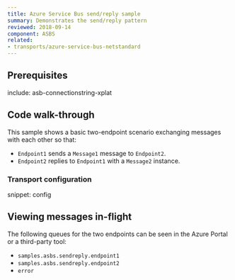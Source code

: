 ```yaml
---
title: Azure Service Bus send/reply sample
summary: Demonstrates the send/reply pattern
reviewed: 2018-09-14
component: ASBS
related:
- transports/azure-service-bus-netstandard
---
```



## Prerequisites

include: asb-connectionstring-xplat


## Code walk-through

This sample shows a basic two-endpoint scenario exchanging messages with each other so that:

 * `Endpoint1` sends a `Message1` message to `Endpoint2`.
 * `Endpoint2` replies to `Endpoint1` with a `Message2` instance.


### Transport configuration

snippet: config


## Viewing messages in-flight

The following queues for the two endpoints can be seen in the Azure Portal or a third-party tool:

 * `samples.asbs.sendreply.endpoint1`
 * `samples.asbs.sendreply.endpoint2`
 * `error`

